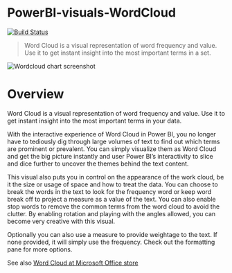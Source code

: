 # PowerBI-visuals-WordCloud
[![Build Status](https://travis-ci.org/Microsoft/powerbi-visuals-WordCloud.svg?branch=master)](https://travis-ci.org/Microsoft/powerbi-visuals-WordCloud)
> Word Cloud is a visual representation of word frequency and value. Use it to get instant insight into the most important terms in a set.

![Wordcloud chart screenshot](https://az158878.vo.msecnd.net/marketing/Partner_21474836617/Product_42949680547/Asset_82e6791c-3970-4cd9-b687-1e9100c8ef5a/WordCloudscreenshot1.png)
# Overview
Word Cloud is a visual representation of word frequency and value. Use it to get instant insight into the most important terms in your data.

With the interactive experience of Word Cloud in Power BI, you no longer have to tediously dig through large volumes of text to find out which terms are prominent or prevalent. You can simply visualize them as Word Cloud and get the big picture instantly and user Power BI’s interactivity to slice and dice further to uncover the themes behind the text content.

This visual also puts you in control on the appearance of the work cloud, be it the size or usage of space and how to treat the data. You can choose to break the words in the text to look for the frequency word or keep word break off to project a measure as a value of the text. You can also enable stop words to remove the common terms from the word cloud to avoid the clutter. By enabling rotation and playing with the angles allowed, you can become very creative with this visual.

Optionally you can also use a measure to provide weightage to the text. If none provided, it will simply use the frequency. Check out the formatting pane for more options.

See also [Word Cloud at Microsoft Office store](https://store.office.com/en-us/app.aspx?assetid=WA104380752&sourcecorrid=037b6fba-5738-4e90-a8ff-c4f1575a0b05&searchapppos=0&ui=en-US&rs=en-US&ad=US&appredirect=false)